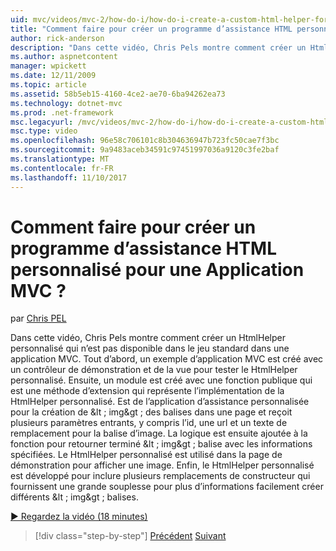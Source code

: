 ```yaml
---
uid: mvc/videos/mvc-2/how-do-i/how-do-i-create-a-custom-html-helper-for-an-mvc-application
title: "Comment faire pour créer un programme d’assistance HTML personnalisé pour une Application MVC ? | Microsoft Docs"
author: rick-anderson
description: "Dans cette vidéo, Chris Pels montre comment créer un HtmlHelper personnalisé qui n’est pas disponible dans le jeu standard dans une application MVC. Premier, il s’agit d’une application MVC d’exemple..."
ms.author: aspnetcontent
manager: wpickett
ms.date: 12/11/2009
ms.topic: article
ms.assetid: 58b5eb15-4160-4ce2-ae70-6ba94262ea73
ms.technology: dotnet-mvc
ms.prod: .net-framework
msc.legacyurl: /mvc/videos/mvc-2/how-do-i/how-do-i-create-a-custom-html-helper-for-an-mvc-application
msc.type: video
ms.openlocfilehash: 96e58c706101c8b304636947b723fc50cae7f3bc
ms.sourcegitcommit: 9a9483aceb34591c97451997036a9120c3fe2baf
ms.translationtype: MT
ms.contentlocale: fr-FR
ms.lasthandoff: 11/10/2017
---
```

<a name="how-do-i-create-a-custom-html-helper-for-an-mvc-application"></a>Comment faire pour créer un programme d’assistance HTML personnalisé pour une Application MVC ?
====================
par [Chris PEL](https://twitter.com/chrispels)

Dans cette vidéo, Chris Pels montre comment créer un HtmlHelper personnalisé qui n’est pas disponible dans le jeu standard dans une application MVC. Tout d’abord, un exemple d’application MVC est créé avec un contrôleur de démonstration et de la vue pour tester le HtmlHelper personnalisé. Ensuite, un module est créé avec une fonction publique qui est une méthode d’extension qui représente l’implémentation de la HtmlHelper personnalisé. Est de l’application d’assistance personnalisée pour la création de &amp;lt ; img&amp;gt ; des balises dans une page et reçoit plusieurs paramètres entrants, y compris l’id, une url et un texte de remplacement pour la balise d’image. La logique est ensuite ajoutée à la fonction pour retourner terminé &amp;lt ; img&amp;gt ; balise avec les informations spécifiées. Le HtmlHelper personnalisé est utilisé dans la page de démonstration pour afficher une image. Enfin, le HtmlHelper personnalisé est développé pour inclure plusieurs remplacements de constructeur qui fournissent une grande souplesse pour plus d’informations facilement créer différents &amp;lt ; img&amp;gt ; balises.

[&#9654; Regardez la vidéo (18 minutes)](https://channel9.msdn.com/Blogs/ASP-NET-Site-Videos/how-do-i-create-a-custom-html-helper-for-an-mvc-application)

>[!div class="step-by-step"]
[Précédent](how-do-i-implement-view-models-to-manage-data-for-aspnet-mvc-views.md)
[Suivant](how-do-i-work-with-model-binders-in-an-mvc-application.md)
